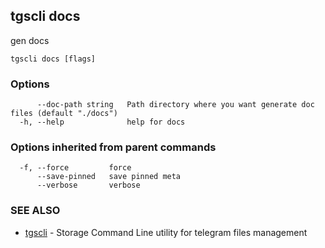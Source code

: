 ## tgscli docs

gen docs

```
tgscli docs [flags]
```

### Options

```
      --doc-path string   Path directory where you want generate doc files (default "./docs")
  -h, --help              help for docs
```

### Options inherited from parent commands

```
  -f, --force         force
      --save-pinned   save pinned meta
      --verbose       verbose
```

### SEE ALSO

* [tgscli](tgscli.md)	 - Storage Command Line utility for telegram files management

